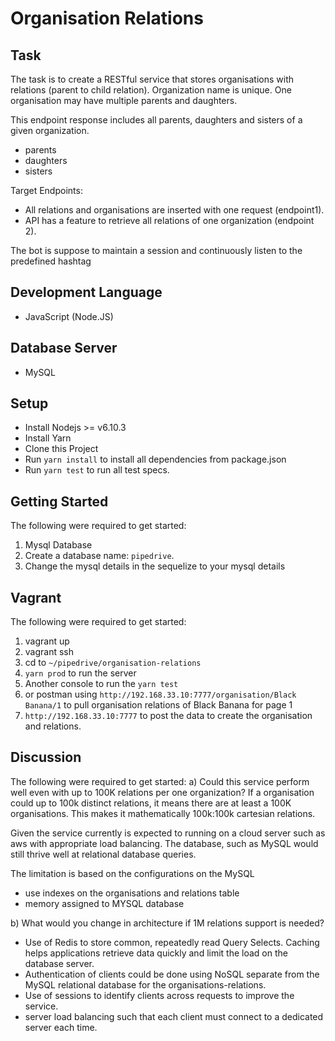 # Organisation Relations

## Task
The task is to create a RESTful service that stores organisations with relations
(parent to child relation). Organization name is unique. One organisation may have multiple
parents and daughters. 
 
This endpoint response includes all parents, daughters and sisters of a given organization. 

* parents
* daughters
* sisters

Target Endpoints:
* All relations and organisations are inserted with one request (endpoint1).
* API has a feature to retrieve all relations of one organization (endpoint 2). 

The bot is suppose to maintain a session and continuously listen to the predefined hashtag

## Development Language
* JavaScript (Node.JS)

## Database Server
* MySQL

## Setup
* Install Nodejs >= v6.10.3
* Install Yarn
* Clone this Project
* Run `yarn install` to install all dependencies from package.json
* Run `yarn test` to run all test specs.

## Getting Started
The following were required to get started:
1. Mysql Database
2. Create a database name: `pipedrive`.
3. Change the mysql details in the sequelize to your mysql details

## Vagrant
The following were required to get started:
1. vagrant up
2. vagrant ssh
3. cd to `~/pipedrive/organisation-relations`
4. `yarn prod` to run the server
5. Another console to run the `yarn test`
6. or postman using `http://192.168.33.10:7777/organisation/Black Banana/1` to pull organisation relations of Black Banana for page 1
7. `http://192.168.33.10:7777` to post the data to create the organisation and relations.

## Discussion
The following were required to get started:
a) Could this service perform well even with up to 100K relations per one organization?
If a organisation could up to 100k distinct relations, it means there are at least a 100K organisations. 
This makes it mathematically 100k:100k cartesian relations.

Given the service currently is expected to running on a cloud server such as aws with appropriate load balancing.
The database, such as MySQL would still thrive well at relational database queries.

The limitation is based on the configurations on the MySQL
* use indexes on the organisations and relations table
* memory assigned to MYSQL database
  
b) What would you change in architecture if 1M relations support is needed?
* Use of Redis to store common, repeatedly read Query Selects. Caching helps applications retrieve data quickly and limit the load on the database server.
* Authentication of clients could be done using NoSQL separate from the MySQL relational database for the organisations-relations.
* Use of sessions to identify clients across requests to improve the service.
* server load balancing such that each client must connect to a dedicated server each time.
